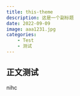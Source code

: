 ```yaml
---
title: this-theme
description: 这是一个副标题
date: 2022-09-09
image: aaa1231.jpg
categories:
    - Test
    - 测试
---
```


## 正文测试
nihc 